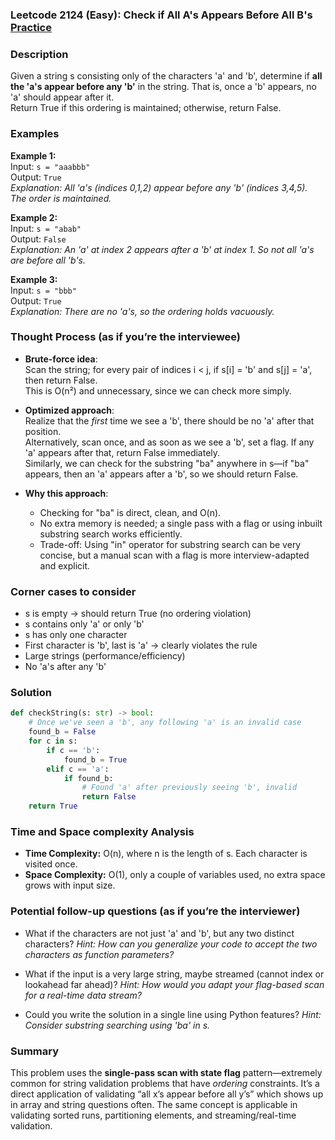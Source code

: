 ### Leetcode 2124 (Easy): Check if All A's Appears Before All B's [Practice](https://leetcode.com/problems/check-if-all-as-appears-before-all-bs)

### Description  
Given a string s consisting only of the characters 'a' and 'b', determine if **all the 'a's appear before any 'b'** in the string. That is, once a 'b' appears, no 'a' should appear after it.  
Return True if this ordering is maintained; otherwise, return False.

### Examples  

**Example 1:**  
Input: `s = "aaabbb"`  
Output: `True`  
*Explanation: All 'a's (indices 0,1,2) appear before any 'b' (indices 3,4,5). The order is maintained.*

**Example 2:**  
Input: `s = "abab"`  
Output: `False`  
*Explanation: An 'a' at index 2 appears after a 'b' at index 1. So not all 'a's are before all 'b's.*

**Example 3:**  
Input: `s = "bbb"`  
Output: `True`  
*Explanation: There are no 'a's, so the ordering holds vacuously.*

### Thought Process (as if you’re the interviewee)  
- **Brute-force idea**:  
  Scan the string; for every pair of indices i < j, if s[i] = 'b' and s[j] = 'a', then return False.  
  This is O(n²) and unnecessary, since we can check more simply.

- **Optimized approach**:  
  Realize that the _first_ time we see a 'b', there should be no 'a' after that position.  
  Alternatively, scan once, and as soon as we see a 'b', set a flag. If any 'a' appears after that, return False immediately.  
  Similarly, we can check for the substring "ba" anywhere in s—if "ba" appears, then an 'a' appears after a 'b', so we should return False.

- **Why this approach**:  
  - Checking for "ba" is direct, clean, and O(n).  
  - No extra memory is needed; a single pass with a flag or using inbuilt substring search works efficiently.
  - Trade-off: Using "in" operator for substring search can be very concise, but a manual scan with a flag is more interview-adapted and explicit.

### Corner cases to consider  
- s is empty → should return True (no ordering violation)
- s contains only 'a' or only 'b'
- s has only one character
- First character is 'b', last is 'a' → clearly violates the rule
- Large strings (performance/efficiency)
- No 'a's after any 'b'

### Solution

```python
def checkString(s: str) -> bool:
    # Once we've seen a 'b', any following 'a' is an invalid case
    found_b = False
    for c in s:
        if c == 'b':
            found_b = True
        elif c == 'a':
            if found_b:
                # Found 'a' after previously seeing 'b', invalid
                return False
    return True
```

### Time and Space complexity Analysis  

- **Time Complexity:** O(n), where n is the length of s. Each character is visited once.
- **Space Complexity:** O(1), only a couple of variables used, no extra space grows with input size.

### Potential follow-up questions (as if you’re the interviewer)  

- What if the characters are not just 'a' and 'b', but any two distinct characters?
  *Hint: How can you generalize your code to accept the two characters as function parameters?*

- What if the input is a very large string, maybe streamed (cannot index or lookahead far ahead)?
  *Hint: How would you adapt your flag-based scan for a real-time data stream?*

- Could you write the solution in a single line using Python features?
  *Hint: Consider substring searching using 'ba' in s.*

### Summary
This problem uses the **single-pass scan with state flag** pattern—extremely common for string validation problems that have _ordering_ constraints. It’s a direct application of validating “all x’s appear before all y’s” which shows up in array and string questions often. The same concept is applicable in validating sorted runs, partitioning elements, and streaming/real-time validation.